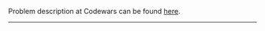 Problem description at Codewars can be found
[here](https://www.codewars.com/kata/56214b6864fe8813f1000019/train/python).

-------------


